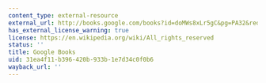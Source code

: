```yaml
---
content_type: external-resource
external_url: http://books.google.com/books?id=doMWs8xLr5gC&pg=PA32&redir_esc=y#v=onepage&q&f=false
has_external_license_warning: true
license: https://en.wikipedia.org/wiki/All_rights_reserved
status: ''
title: Google Books
uid: 31ea4f11-b396-420b-933b-1e7d34c0f0b6
wayback_url: ''
---
```

